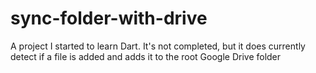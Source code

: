 # sync-folder-with-drive
A project I started to learn Dart. It's not completed, but it does currently detect if a file is added and adds it to the root Google Drive folder
